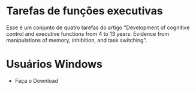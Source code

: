 # **Tarefas de funções executivas**

Esse é um conjunto de quatro tarefas do artigo "Development of cognitive control and executive functions from 4 to 13 years: Evidence from manipulations of memory, inhibition, and task switching".

# Usuários Windows

- Faça o Download 

